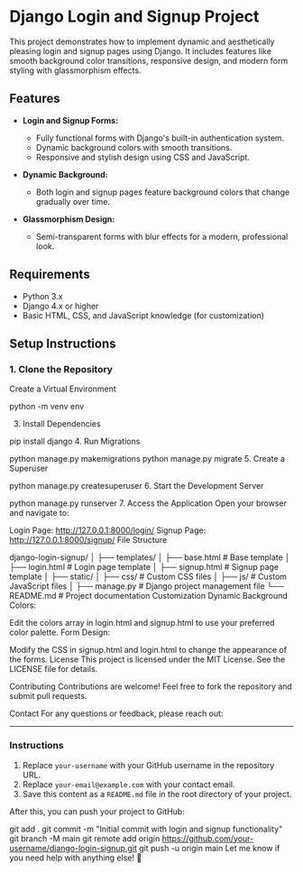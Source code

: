 # Django Login and Signup Project

This project demonstrates how to implement dynamic and aesthetically pleasing login and signup pages using Django. It includes features like smooth background color transitions, responsive design, and modern form styling with glassmorphism effects.

## Features
- **Login and Signup Forms:**
  - Fully functional forms with Django's built-in authentication system.
  - Dynamic background colors with smooth transitions.
  - Responsive and stylish design using CSS and JavaScript.

- **Dynamic Background:**
  - Both login and signup pages feature background colors that change gradually over time.

- **Glassmorphism Design:**
  - Semi-transparent forms with blur effects for a modern, professional look.

## Requirements
- Python 3.x
- Django 4.x or higher
- Basic HTML, CSS, and JavaScript knowledge (for customization)

## Setup Instructions

### 1. Clone the Repository


Create a Virtual Environment

python -m venv env

3. Install Dependencies

pip install django
4. Run Migrations

python manage.py makemigrations
python manage.py migrate
5. Create a Superuser

python manage.py createsuperuser
6. Start the Development Server

python manage.py runserver
7. Access the Application
Open your browser and navigate to:

Login Page: http://127.0.0.1:8000/login/
Signup Page: http://127.0.0.1:8000/signup/
File Structure


django-login-signup/
│
├── templates/
│   ├── base.html           # Base template
│   ├── login.html          # Login page template
│   ├── signup.html         # Signup page template
│
├── static/
│   ├── css/                # Custom CSS files
│   ├── js/                 # Custom JavaScript files
│
├── manage.py               # Django project management file
└── README.md               # Project documentation
Customization
Dynamic Background Colors:

Edit the colors array in login.html and signup.html to use your preferred color palette.
Form Design:

Modify the CSS in signup.html and login.html to change the appearance of the forms.
License
This project is licensed under the MIT License. See the LICENSE file for details.

Contributing
Contributions are welcome! Feel free to fork the repository and submit pull requests.

Contact
For any questions or feedback, please reach out:



---

### Instructions
1. Replace `your-username` with your GitHub username in the repository URL.
2. Replace `your-email@example.com` with your contact email.
3. Save this content as a `README.md` file in the root directory of your project.

After this, you can push your project to GitHub:

git add .
git commit -m "Initial commit with login and signup functionality"
git branch -M main
git remote add origin https://github.com/your-username/django-login-signup.git
git push -u origin main
Let me know if you need help with anything else! 🚀
